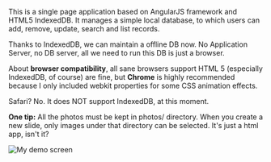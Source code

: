 This is a single page application based on AngularJS framework and HTML5 IndexedDB. It manages a simple local database, to which users can add, remove, update, search and list records.

Thanks to IndexedDB, we can maintain a offline DB now. No Application Server, no DB server, all we need to run this DB is just a browser. 

About <strong>browser compatibility</strong>, all sane browsers support HTML 5 (especially IndexedDB, of course) are fine, but <strong>Chrome</strong> is highly recommended because I only included webkit properties for some CSS animation effects. 

Safari? No. It does NOT support IndexedDB, at this moment.

<strong>One tip:</strong> All the photos must be kept in photos/ directory. When you create a new slide, only images under that directory can be selected. It's just a html app, isn't it?

<img src="http://ww2.sinaimg.cn/large/8063ac81jw1e9ixdrwkrbj20ye1ijama.jpg" title="My demo screen">
